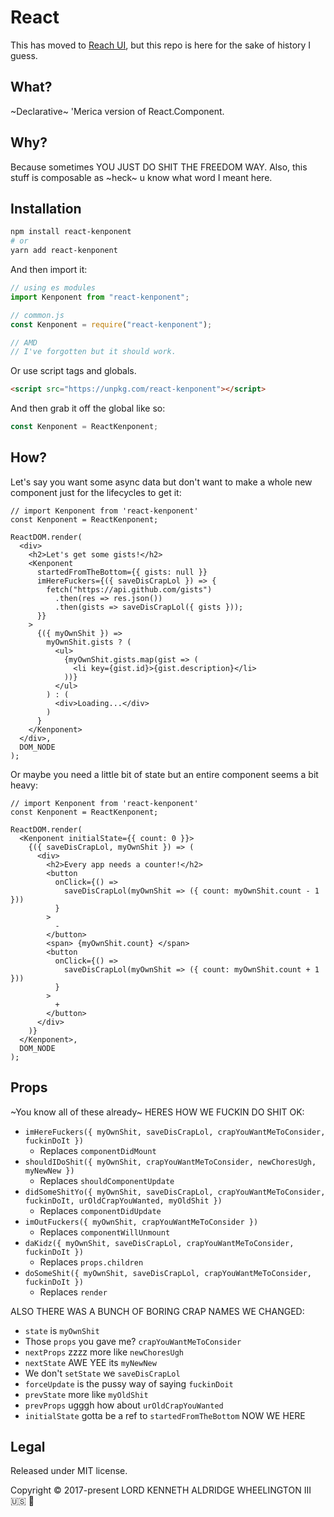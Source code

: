 # React <Kenponent/>

This has moved to [Reach UI](https://ui.reach.tech/component-component), but this repo is here for the sake of history I guess.

## What?

~Declarative~ 'Merica version of React.Component.

## Why?

Because sometimes YOU JUST DO SHIT THE FREEDOM WAY. Also, this stuff is composable as ~heck~ u know
what word I meant here.

## Installation

```bash
npm install react-kenponent
# or
yarn add react-kenponent
```

And then import it:

```js
// using es modules
import Kenponent from "react-kenponent";

// common.js
const Kenponent = require("react-kenponent");

// AMD
// I've forgotten but it should work.
```

Or use script tags and globals.

```html
<script src="https://unpkg.com/react-kenponent"></script>
```

And then grab it off the global like so:

```js
const Kenponent = ReactKenponent;
```

## How?

Let's say you want some async data but don't want to make a whole new component just for the lifecycles to get it:

```render-babel
// import Kenponent from 'react-kenponent'
const Kenponent = ReactKenponent;

ReactDOM.render(
  <div>
    <h2>Let's get some gists!</h2>
    <Kenponent
      startedFromTheBottom={{ gists: null }}
      imHereFuckers={({ saveDisCrapLol }) => {
        fetch("https://api.github.com/gists")
          .then(res => res.json())
          .then(gists => saveDisCrapLol({ gists }));
      }}
    >
      {({ myOwnShit }) =>
        myOwnShit.gists ? (
          <ul>
            {myOwnShit.gists.map(gist => (
              <li key={gist.id}>{gist.description}</li>
            ))}
          </ul>
        ) : (
          <div>Loading...</div>
        )
      }
    </Kenponent>
  </div>,
  DOM_NODE
);
```

Or maybe you need a little bit of state but an entire component
seems a bit heavy:

```render-babel
// import Kenponent from 'react-kenponent'
const Kenponent = ReactKenponent;

ReactDOM.render(
  <Kenponent initialState={{ count: 0 }}>
    {({ saveDisCrapLol, myOwnShit }) => (
      <div>
        <h2>Every app needs a counter!</h2>
        <button
          onClick={() =>
            saveDisCrapLol(myOwnShit => ({ count: myOwnShit.count - 1 }))
          }
        >
          -
        </button>
        <span> {myOwnShit.count} </span>
        <button
          onClick={() =>
            saveDisCrapLol(myOwnShit => ({ count: myOwnShit.count + 1 }))
          }
        >
          +
        </button>
      </div>
    )}
  </Kenponent>,
  DOM_NODE
);
```

## Props

~You know all of these already~ HERES HOW WE FUCKIN DO SHIT OK:

* `imHereFuckers({ myOwnShit, saveDisCrapLol, crapYouWantMeToConsider, fuckinDoIt })`
  * Replaces `componentDidMount`
* `shouldIDoShit({ myOwnShit, crapYouWantMeToConsider, newChoresUgh, myNewNew })`
  * Replaces `shouldComponentUpdate`
* `didSomeShitYo({ myOwnShit, saveDisCrapLol, crapYouWantMeToConsider, fuckinDoIt, urOldCrapYouWanted, myOldShit })`
  * Replaces `componentDidUpdate`
* `imOutFuckers({ myOwnShit, crapYouWantMeToConsider })`
  * Replaces `componentWillUnmount`
* `daKidz({ myOwnShit, saveDisCrapLol, crapYouWantMeToConsider, fuckinDoIt })`
  * Replaces `props.children`
* `doSomeShit({ myOwnShit, saveDisCrapLol, crapYouWantMeToConsider, fuckinDoIt })`
  * Replaces `render`

ALSO THERE WAS A BUNCH OF BORING CRAP NAMES WE CHANGED:
* `state` is `myOwnShit`
* Those `props` you gave me? `crapYouWantMeToConsider`
* `nextProps` zzzz more like `newChoresUgh`
* `nextState` AWE YEE its `myNewNew`
* We don't `setState` we `saveDisCrapLol`
* `forceUpdate` is the pussy way of saying `fuckinDoit`
* `prevState` more like `myOldShit`
* `prevProps` ugggh how about `urOldCrapYouWanted`
* `initialState` gotta be a ref to `startedFromTheBottom` NOW WE HERE

## Legal

Released under MIT license.

Copyright &copy; 2017-present LORD KENNETH ALDRIDGE WHEELINGTON III 🇺🇸 🐉
